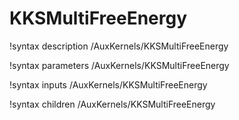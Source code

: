 <!-- MOOSE Documentation Stub: Remove this when content is added. -->

# KKSMultiFreeEnergy

!syntax description /AuxKernels/KKSMultiFreeEnergy

!syntax parameters /AuxKernels/KKSMultiFreeEnergy

!syntax inputs /AuxKernels/KKSMultiFreeEnergy

!syntax children /AuxKernels/KKSMultiFreeEnergy
